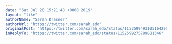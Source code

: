 ```yaml
---
date: "Sat Jul 20 15:21:48 +0000 2019"
layout: "like"
authorName: "Sarah Drasner"
authorUrl: "https://twitter.com/sarah_edo"
originalPost: "https://twitter.com/sarah_edo/status/1152599493105164290"
inReplyTo: "https://twitter.com/sarah_edo/status/1152599275789881346"
---
```

